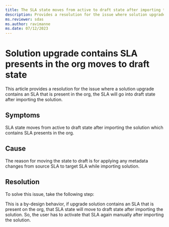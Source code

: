 ```yaml
---
title: The SLA state moves from active to draft state after importing the solution which contains an SLA presents in the org.
description: Provides a resolution for the issue where solution upgrade contains an SLA which present on the org, that SLA will go into draft state after importing the solution.
ms.reviewer: sdas
ms.author: ravimanne
ms.date: 07/12/2023
---
```

# Solution upgrade contains SLA presents in the org moves to draft state 

This article provides a resolution for the issue where a solution upgrade contains an SLA that is present in the org, the SLA will go into draft state after importing the solution.

## Symptoms

SLA state moves from active to draft state after importing the solution which contains SLA presents in the org.

## Cause

The reason for moving the state to draft is for applying any metadata changes from source SLA to target SLA while importing solution.

## Resolution

To solve this issue, take the following step:

This is a by-design behavior, if upgrade solution contains an SLA that is present on the org, that SLA state will move to draft state after importing the solution. So, the user has to activate that SLA again manually after importing the solution.